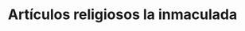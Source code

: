 ---
title: "Artículos religiosos la inmaculada"
url: /restrepo/articulos-religiosos-la-inmaculada/
shop: Religion
---